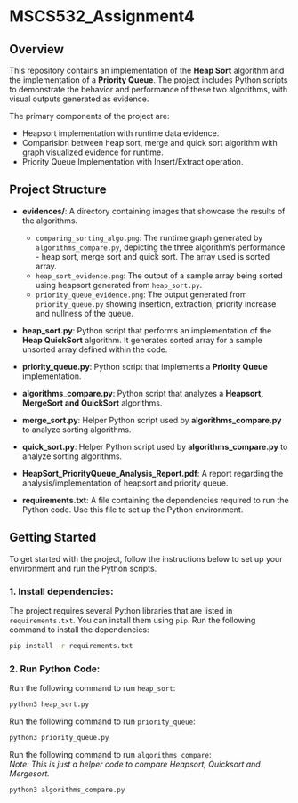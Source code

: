 # MSCS532_Assignment4

## Overview
This repository contains an implementation of the **Heap Sort** algorithm and the implementation of a **Priority Queue**. The project includes Python scripts to demonstrate the behavior and performance of these two algorithms, with visual outputs generated as evidence.

The primary components of the project are:
- Heapsort implementation with runtime data evidence.
- Comparision between heap sort, merge and quick sort algorithm with graph visualized evidence for runtime. 
- Priority Queue Implementation with Insert/Extract operation. 

## Project Structure

- **evidences/**: A directory containing images that showcase the results of the algorithms.
  - `comparing_sorting_algo.png`: The runtime graph generated by `algorithms_compare.py`, depicting the three algorithm’s performance - heap sort, merge sort and quick sort. The array used is sorted array. 
  - `heap_sort_evidence.png`: The output of a sample array being sorted using heapsort generated from `heap_sort.py`.
  - `priority_queue_evidence.png`: The output generated from `priority_queue.py` showing insertion, extraction, priority increase and nullness of the queue. 

- **heap_sort.py**: Python script that performs an implementation of the **Heap QuickSort** algorithm. It generates sorted array for a sample unsorted array defined within the code.  
  
- **priority_queue.py**: Python script that implements a **Priority Queue** implementation. 

- **algorithms_compare.py**: Python script that analyzes a **Heapsort, MergeSort and QuickSort** algorithms. 

- **merge_sort.py**: Helper Python script used by **algorithms_compare.py** to analyze sorting algorithms.

- **quick_sort.py**: Helper Python script used by **algorithms_compare.py** to analyze sorting algorithms.

- **HeapSort_PriorityQueue_Analysis_Report.pdf**: A report regarding the analysis/implementation of heapsort and priority queue.  

- **requirements.txt**: A file containing the dependencies required to run the Python code. Use this file to set up the Python environment.

## Getting Started

To get started with the project, follow the instructions below to set up your environment and run the Python scripts.

### 1. Install dependencies:
The project requires several Python libraries that are listed in `requirements.txt`. You can install them using `pip`. Run the following command to install the dependencies:
```bash
pip install -r requirements.txt
```

### 2. Run Python Code:
Run the following command to run `heap_sort`:
```bash
python3 heap_sort.py
```

Run the following command to run `priority_queue`:
```bash
python3 priority_queue.py
```

Run the following command to run `algorithms_compare`:  
*Note: This is just a helper code to compare Heapsort, Quicksort and Mergesort.*
```bash
python3 algorithms_compare.py
```



